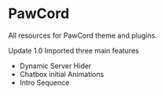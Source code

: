 # PawCord
All resources for PawCord theme and plugins.

Update 1.0
Imported three main features
+ Dynamic Server Hider
+ Chatbox initial Animations
+ Intro Sequence